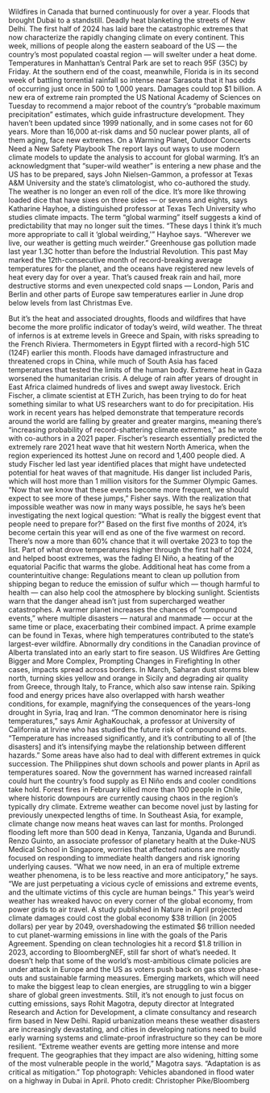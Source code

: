 Wildfires in Canada that burned continuously for over a year. Floods that brought Dubai to a standstill. Deadly heat blanketing the streets of New Delhi. The first half of 2024 has laid bare the catastrophic extremes that now characterize the rapidly changing climate on every continent.
This week, millions of people along the eastern seaboard of the US — the country’s most populated coastal region — will swelter under a heat dome. Temperatures in Manhattan’s Central Park are set to reach 95F (35C) by Friday. At the southern end of the coast, meanwhile, Florida is in its second week of battling torrential rainfall so intense near Sarasota that it has odds of occurring just once in 500 to 1,000 years. Damages could top $1 billion.
A new era of extreme rain prompted the US National Academy of Sciences on Tuesday to recommend a major reboot of the country’s “probable maximum precipitation” estimates, which guide infrastructure development. They haven’t been updated since 1999 nationally, and in some cases not for 60 years. More than 16,000 at-risk dams and 50 nuclear power plants, all of them aging, face new extremes.
On a Warming Planet, Outdoor Concerts Need a New Safety Playbook
The report lays out ways to use modern climate models to update the analysis to account for global warming. It’s an acknowledgment that “super-wild weather” is entering a new phase and the US has to be prepared, says John Nielsen-Gammon, a professor at Texas A&M University and the state’s climatologist, who co-authored the study.
The weather is no longer an even roll of the dice. It’s more like throwing loaded dice that have sixes on three sides — or sevens and eights, says Katharine Hayhoe, a distinguished professor at Texas Tech University who studies climate impacts. The term “global warming” itself suggests a kind of predictability that may no longer suit the times. “These days I think it’s much more appropriate to call it ‘global weirding,'” Hayhoe says. “Wherever we live, our weather is getting much weirder.”
Greenhouse gas pollution made last year 1.3C hotter than before the Industrial Revolution. This past May marked the 12th-consecutive month of record-breaking average temperatures for the planet, and the oceans have registered new levels of heat every day for over a year. That’s caused freak rain and hail, more destructive storms and even unexpected cold snaps — London, Paris and Berlin and other parts of Europe saw temperatures earlier in June drop below levels from last Christmas Eve.

But it’s the heat and associated droughts, floods and wildfires that have become the more prolific indicator of today’s weird, wild weather. The threat of infernos is at extreme levels in Greece and Spain, with risks spreading to the French Riviera. Thermometers in Egypt flirted with a record-high 51C (124F) earlier this month. Floods have damaged infrastructure and threatened crops in China, while much of South Asia has faced temperatures that tested the limits of the human body. Extreme heat in Gaza worsened the humanitarian crisis. A deluge of rain after years of drought in East Africa claimed hundreds of lives and swept away livestock.
Erich Fischer, a climate scientist at ETH Zurich, has been trying to do for heat something similar to what US researchers want to do for precipitation. His work in recent years has helped demonstrate that temperature records around the world are falling by greater and greater margins, meaning there’s “increasing probability of record-shattering climate extremes,” as he wrote with co-authors in a 2021 paper.
Fischer’s research essentially predicted the extremely rare 2021 heat wave that hit western North America, when the region experienced its hottest June on record and 1,400 people died. A study Fischer led last year identified places that might have undetected potential for heat waves of that magnitude. His danger list included Paris, which will host more than 1 million visitors for the Summer Olympic Games.
“Now that we know that these events become more frequent, we should expect to see more of these jumps,” Fisher says. With the realization that impossible weather was now in many ways possible, he says he’s been investigating the next logical question: “What is really the biggest event that people need to prepare for?”
Based on the first five months of 2024, it’s become certain this year will end as one of the five warmest on record. There’s now a more than 60% chance that it will overtake 2023 to top the list.
Part of what drove temperatures higher through the first half of 2024, and helped boost extremes, was the fading El Niño, a heating of the equatorial Pacific that warms the globe. Additional heat has come from a counterintuitive change: Regulations meant to clean up pollution from shipping began to reduce the emission of sulfur which — though harmful to health — can also help cool the atmosphere by blocking sunlight.
Scientists warn that the danger ahead isn’t just from supercharged weather catastrophes. A warmer planet increases the chances of “compound events,” where multiple disasters — natural and manmade — occur at the same time or place, exacerbating their combined impact.
A prime example can be found in Texas, where high temperatures contributed to the state’s largest-ever wildfire. Abnormally dry conditions in the Canadian province of Alberta translated into an early start to fire season.
US Wildfires Are Getting Bigger and More Complex, Prompting Changes in Firefighting
In other cases, impacts spread across borders. In March, Saharan dust storms blew north, turning skies yellow and orange in Sicily and degrading air quality from Greece, through Italy, to France, which also saw intense rain. Spiking food and energy prices have also overlapped with harsh weather conditions, for example, magnifying the consequences of the years-long drought in Syria, Iraq and Iran.
“The common denominator here is rising temperatures,” says Amir AghaKouchak, a professor at University of California at Irvine who has studied the future risk of compound events. “Temperature has increased significantly, and it’s contributing to all of [the disasters] and it’s intensifying maybe the relationship between different hazards.”
Some areas have also had to deal with different extremes in quick succession. The Philippines shut down schools and power plants in April as temperatures soared. Now the government has warned increased rainfall could hurt the country’s food supply as El Niño ends and cooler conditions take hold. Forest fires in February killed more than 100 people in Chile, where historic downpours are currently causing chaos in the region’s typically dry climate.
Extreme weather can become novel just by lasting for previously unexpected lengths of time. In Southeast Asia, for example, climate change now means heat waves can last for months. Prolonged flooding left more than 500 dead in Kenya, Tanzania, Uganda and Burundi.
Renzo Guinto, an associate professor of planetary health at the Duke-NUS Medical School in Singapore, worries that affected nations are mostly focused on responding to immediate health dangers and risk ignoring underlying causes. “What we now need, in an era of multiple extreme weather phenomena, is to be less reactive and more anticipatory,” he says. “We are just perpetuating a vicious cycle of emissions and extreme events, and the ultimate victims of this cycle are human beings.”
This year’s weird weather has wreaked havoc on every corner of the global economy, from power grids to air travel.
A study published in Nature in April projected climate damages could cost the global economy $38 trillion (in 2005 dollars) per year by 2049, overshadowing the estimated $6 trillion needed to cut planet-warming emissions in line with the goals of the Paris Agreement. Spending on clean technologies hit a record $1.8 trillion in 2023, according to BloombergNEF, still far short of what’s needed.
It doesn’t help that some of the world’s most-ambitious climate policies are under attack in Europe and the US as voters push back on gas stove phase-outs and sustainable farming measures. Emerging markets, which will need to make the biggest leap to clean energies, are struggling to win a bigger share of global green investments.
Still, it’s not enough to just focus on cutting emissions, says Rohit Magotra, deputy director at Integrated Research and Action for Development, a climate consultancy and research firm based in New Delhi. Rapid urbanization means these weather disasters are increasingly devastating, and cities in developing nations need to build early warning systems and climate-proof infrastructure so they can be more resilient.
“Extreme weather events are getting more intense and more frequent. The geographies that they impact are also widening, hitting some of the most vulnerable people in the world,” Magotra says. “Adaptation is as critical as mitigation.”
Top photograph: Vehicles abandoned in flood water on a highway in Dubai in April. Photo credit: Christopher Pike/Bloomberg